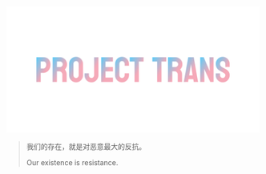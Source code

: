 <!-- markdownlint-disable first-line-heading no-inline-html -->

[![Project Trans](https://raw.githubusercontent.com/project-trans/artworks/master/Project-Trans/en-banner.svg)](https://project-trans.org)

> 我们的存在，就是对恶意最大的反抗。
> 
> Our existence is resistance.
